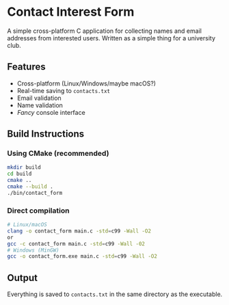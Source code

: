 # Contact Interest Form

A simple cross-platform C application for collecting names and email addresses from interested users.
Written as a simple thing for a university club. 
## Features

- Cross-platform (Linux/Windows/maybe macOS?)
- Real-time saving to `contacts.txt`
- Email validation
- Name validation
- _Fancy_ console interface

## Build Instructions

### Using CMake (recommended)
```bash
mkdir build
cd build
cmake ..
cmake --build .
./bin/contact_form
```

### Direct compilation
```bash
# Linux/macOS
clang -o contact_form main.c -std=c99 -Wall -O2
or
gcc -c contact_form main.c -std=c99 -Wall -02
# Windows (MinGW)
gcc -o contact_form.exe main.c -std=c99 -Wall -O2
```

## Output

Everything is saved to `contacts.txt` in the same directory as the executable.